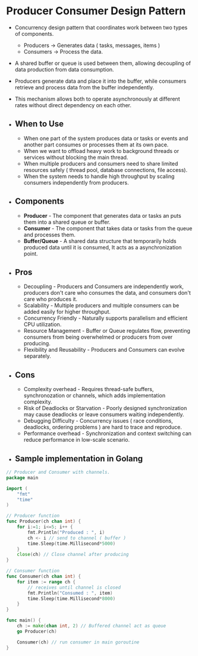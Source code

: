 # Producer Consumer Design Pattern
- Concurrency design pattern that coordinates work between two types of components.
	- Producers -> Generates data ( tasks, messages, items )
	- Consumers -> Process the data.
- A shared buffer or queue is used between them, allowing decoupling of data production from data consumption.
- Producers generate data and place it into the buffer, while consumers retrieve and process data from the buffer independently.
- This mechanism allows both to operate asynchronously at different rates without direct dependency on each other.

- ## When to Use
	- When one part of the system produces data or tasks or events and another part consumes or processes them at its own pace.
	- When we want to offload heavy work to background threads or services without blocking the main thread.
	- When multiple producers and consumers need to share limited resources safely ( thread pool, database connections, file access).
	- When the system needs to handle high throughput by scaling consumers independently from producers.

- ## Components
	- **Producer** - The component that generates data or tasks an puts them into a shared queue or buffer.
	- **Consumer** - The component that takes data or tasks from the queue and processes them.
	- **Buffer/Queue** - A shared data structure that temporarily holds produced data until it is consumed, It acts as a asynchronization point.

- ## Pros
	- Decoupling - Producers and Consumers are independently work, producers don't care who consumes the data, and consumers don't care who produces it.
	- Scalability - Multiple producers and multiple consumers can be added easily for higher throughput.
	- Concurrency Friendly - Naturally supports parallelism and efficient CPU utilization.
	- Resource Management - Buffer or Queue regulates flow, preventing consumers from being overwhelmed or producers from over producing.
	- Flexibility and Reusability - Producers and Consumers can evolve separately.

- ## Cons
	- Complexity overhead - Requires thread-safe buffers, synchronozation or channels, which adds implementation complexity.
	- Risk of Deadlocks or Starvation - Poorly designed synchronization may cause deadlocks or leave consumers waiting independently.
	- Debugging Difficulty - Concurrency issues ( race conditions, deadlocks, ordering problems ) are hard to trace and reproduce.
	- Performance overhead - Synchronization and context switching can reduce performance in low-scale scenario.

- ## Sample implementation in Golang

```go
// Producer and Consumer with channels.
package main

import (
	"fmt"
	"time"
)

// Producer function
func Producer(ch chan int) {
	for i:=1; i<=5; i++ {
		fmt.Println("Produced : ", i)
		ch <- i // send to channel ( buffer )
		time.Sleep(time.Millisecond*5000)
	}
	close(ch) // Close channel after producing
}

// Consumer function
func Consumer(ch chan int) {
	for item := range ch {
		// receives until channel is closed
		fmt.Println("Consumed : ", item)
		time.Sleep(time.Millisecond*8000)
	}
}

func main() {
	ch := make(chan int, 2) // Buffered channel act as queue
	go Producer(ch)

	Consumer(ch) // run consumer in main goroutine
}
```

